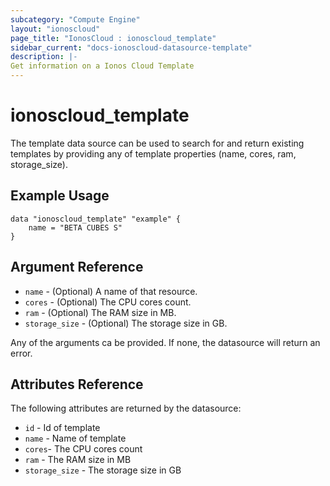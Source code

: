 ```yaml
---
subcategory: "Compute Engine"
layout: "ionoscloud"
page_title: "IonosCloud : ionoscloud_template"
sidebar_current: "docs-ionoscloud-datasource-template"
description: |-
Get information on a Ionos Cloud Template
---
```


# ionoscloud_template

The template data source can be used to search for and return existing templates by providing any of template properties (name, cores, ram, storage_size).

## Example Usage

```hcl
data "ionoscloud_template" "example" {
	name = "BETA CUBES S"
}
```

## Argument Reference

* `name` - (Optional) A name of that resource.
* `cores` - (Optional) The CPU cores count.
* `ram` - (Optional) The RAM size in MB.
* `storage_size` - (Optional) The storage size in GB.

Any of the arguments ca be provided. If none, the datasource will return an error.

## Attributes Reference

The following attributes are returned by the datasource:

* `id` - Id of template
* `name` - Name of template
* `cores`- The CPU cores count
* `ram` - The RAM size in MB
* `storage_size` - The storage size in GB
